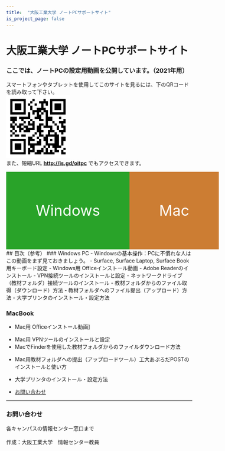 ```yaml
---
title:  "大阪工業大学 ノートPCサポートサイト"
is_project_page: false
---
```


<style>
  
#winmac {
  display: flex;
  justify-content: space-around;
}

#winmac > a {
    font-size: 30pt;
    border: 0;
    padding: 5rem;
    
    width: 400px;
    height: 50px;

    color: white;
    text-align: center;
    text-decoration: none;
}

#win {
  background-color: hsl(120, 60%, 40%);
}

#mac {
  background-color: hsl(29, 60%, 50%);  
}

  
</style>

# 大阪工業大学 ノートPCサポートサイト

### ここでは、ノートPCの設定用動画を公開しています。（2021年用）
スマートフォンやタブレットを使用してこのサイトを見るには、下のQRコードを読み取って下さい。
<br>
<img src="github_qr.png">
<br>
また、短縮URL **http://is.gd/oitpc** でもアクセスできます。
<br>
<div id="winmac">
    <a href="windows.html" id="win">
    Windows
    </a>
    <a href="mac.html" id="mac">
    Mac
    </a>
</div>
<!--
<br>
[Windows用ページはこちら](windows.html)
<br />
<br />
[Mac用ページはこちら](mac.html)
<br>
<br />
-->
## 目次（参考）
### Windows PC
- Windowsの基本操作：PCに不慣れな人はこの動画をまず見ておきましょう。
- Surface, Surface Laptop, Surface Book用キーボード設定
- Windows用 Officeインストール動画
- Adobe Readerのインストール
- VPN接続ツールのインストールと設定
- ネットワークドライブ（教材フォルダ）接続ツールのインストール
- 教材フォルダからのファイル取得（ダウンロード）方法
- 教材フォルダへのファイル提出（アップロード）方法
- 大学プリンタのインストール・設定方法

### MacBook
- Mac用 Officeインストール動画]
<!--
- Adobe Readerのインストール(Mac) -->
- Mac用 VPNツールのインストールと設定
- MacでFinderを使用した教材フォルダからのファイルダウンロード方法
<!-- - MacでVDIを利用した教材フォルダからのファイルダウンロード方法 -->
- Mac用教材フォルダへの提出（アップロードツール）工大あぷろだPOSTのインストールと使い方
- 大学プリンタのインストール・設定方法

- [お問い合わせ](#contact)

---

### お問い合わせ
<div id="contact">各キャンパスの情報センター窓口まで</div>
<br>
作成：大阪工業大学　情報センター教員
